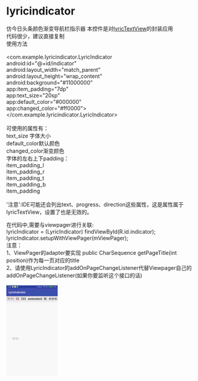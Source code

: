 # lyricindicator
仿今日头条颜色渐变导航栏指示器
本控件是对[lyricTextView](https://github.com/CCY0122/lyrictextview)的封装应用<br/>
代码很少，建议直接复制<br/>
使用方法<br/><br/>
<com.example.lyricindicator.LyricIndicator<br/>
        android:id="@+id/indicator"<br/>
        android:layout_width="match_parent"<br/>
        android:layout_height="wrap_content"<br/>
        android:background="#11000000"<br/>
        app:item_padding="7dp"<br/>
        app:text_size="20sp"<br/>
        app:default_color="#000000"<br/>
        app:changed_color="#ff0000"><br/>
        </com.example.lyricindicator.LyricIndicator><br/><br/>
可使用的属性有：<br/>
        text_size 字体大小<br/>
        default_color默认颜色<br/>
        changed_color渐变颜色<br/>
        字体的左右上下padding：<br/>
        item_padding_l<br/>
        item_padding_r<br/>
        item_padding_t<br/>
        item_padding_b<br/>
        item_padding<br/><br/>
        '注意':IDE可能还会列出text、progress、direction这些属性，这是属性属于lyricTextView，设置了也是无效的。<br/>
        
在代码中,需要与viewpager进行关联:<br/>
 lyricIndicator = (LyricIndicator) findViewById(R.id.indicator);<br/>
 lyricIndicator.setupWithViewPager(mViewPager);<br/>
 注意：<br/>
 1、ViewPager的adapter要实现 public CharSequence getPageTitle(int position)作为每一页对应的title<br/>
 2、请使用LyricIndicator的addOnPageChangeListener代替Viewpager自己的addOnPageChangeListener(如果你要监听这个接口的话)<br/>
<br/>
![image](https://github.com/CCY0122/lyricindicator/blob/master/image_mid.gif)<br/>
